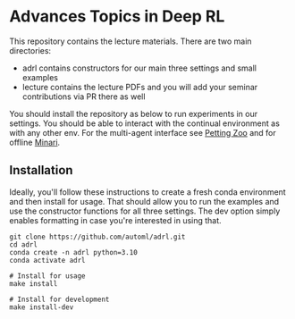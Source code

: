 # Advances Topics in Deep RL

This repository contains the lecture materials. There are two main directories:
- adrl contains constructors for our main three settings and small examples
- lecture contains the lecture PDFs and you will add your seminar contributions via PR there as well


You should install the repository as below to run experiments in our settings. You should be able to interact with the continual environment as with any other env. For the multi-agent interface see [Petting Zoo](https://pettingzoo.farama.org/) and for offline [Minari](https://minari.farama.org/main/).

## Installation

Ideally, you'll follow these instructions to create a fresh conda environment and then install for usage. That should allow you to run the examples and use the constructor functions for all three settings.
The dev option simply enables formatting in case you're interested in using that.

```
git clone https://github.com/automl/adrl.git
cd adrl
conda create -n adrl python=3.10
conda activate adrl

# Install for usage
make install

# Install for development
make install-dev
```
